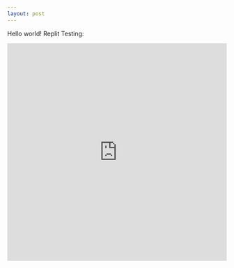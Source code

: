 ```yaml
---
layout: post
---
```


Hello world!
Replit Testing:

<iframe frameborder="0" width="100%" height="500px" src="https://replit.com/@khoabui1999/Stacking-Game-Projects?outputonly=1&embed=true"></iframe>

